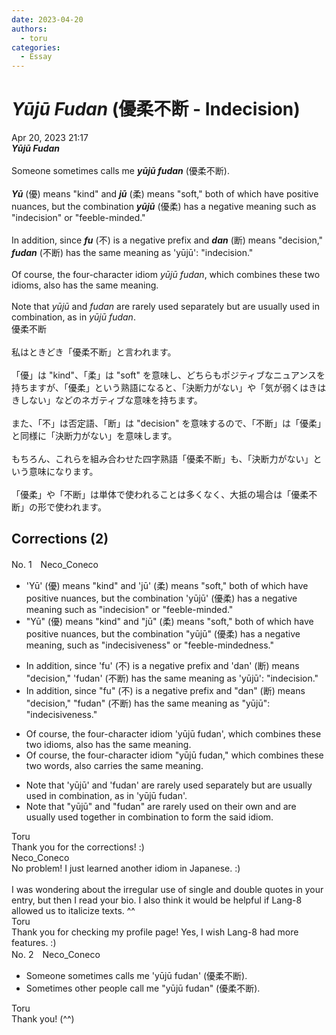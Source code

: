 ```yaml
---
date: 2023-04-20
authors:
  - toru
categories:
  - Essay
---
```


<h1 id="subject_show"><strong><em>Yūjū Fudan</strong></em> (優柔不断 - Indecision)</h1>
<div class="date">Apr 20, 2023 21:17</div>
<div id="post"><div id="body_show_ori">
<strong><em>Yūjū Fudan</strong></em><br/><br/>Someone sometimes calls me <strong><em>yūjū fudan</em></strong> (優柔不断).<br/><br/><strong><em>Yū</em></strong> (優) means "kind" and <strong><em>jū</em></strong> (柔) means "soft," both of which have positive nuances, but the combination <strong><em>yūjū</em></strong> (優柔) has a negative meaning such as "indecision" or "feeble-minded."<br/><br/>In addition, since <strong><em>fu</em></strong> (不) is a negative prefix and <strong><em>dan</em></strong> (断) means "decision," <strong><em>fudan</em></strong> (不断) has the same meaning as 'yūjū': "indecision."<br/><br/>Of course, the four-character idiom <em>yūjū fudan</em>, which combines these two idioms, also has the same meaning.<br/><br/>Note that <em>yūjū</em> and <em>fudan</em> are rarely used separately but are usually used in combination, as in <em>yūjū fudan</em>.
</div></div>

<!-- more -->

<div id="post_ja"><div id="body_show_mo">
優柔不断<br/><br/>私はときどき「優柔不断」と言われます。<br/><br/>「優」は "kind"、「柔」は "soft" を意味し、どちらもポジティブなニュアンスを持ちますが、「優柔」という熟語になると、「決断力がない」や「気が弱くはきはきしない」などのネガティブな意味を持ちます。<br/><br/>また、「不」は否定語、「断」は "decision" を意味するので、「不断」は「優柔」と同様に「決断力がない」を意味します。<br/><br/>もちろん、これらを組み合わせた四字熟語「優柔不断」も、「決断力がない」という意味になります。<br/><br/>「優柔」や「不断」は単体で使われることは多くなく、大抵の場合は「優柔不断」の形で使われます。
</div></div>

## Corrections (2)
<div id="block"><div class="first_name"> No. 1　<span class="just_name">Neco_Coneco</span></div><div id="block2">
<ul class="correction_field">
<li class="incorrect">'Yū' (優) means "kind" and 'jū' (柔) means "soft," both of which have positive nuances, but the combination 'yūjū' (優柔) has a negative meaning such as "indecision" or "feeble-minded."</li>
<li class="corrected correct">
"Yū" (優) means "kind" and "jū" (柔) means "soft," both of which have positive nuances, but the combination "yūjū" (優柔) has a negative meaning, such as "indecisiveness" or "feeble-mindedness."
</li>
</ul>
<ul class="correction_field">
<li class="incorrect">In addition, since 'fu' (不) is a negative prefix and 'dan' (断) means "decision," 'fudan' (不断) has the same meaning as 'yūjū': "indecision."</li>
<li class="corrected correct">
In addition, since "fu" (不) is a negative prefix and "dan" (断) means "decision," "fudan" (不断) has the same meaning as "yūjū": "indecisiveness."
</li>
</ul>
<ul class="correction_field">
<li class="incorrect">Of course, the four-character idiom 'yūjū fudan', which combines these two idioms, also has the same meaning.</li>
<li class="corrected correct">
Of course, the four-character idiom "yūjū fudan," which combines these two words, also carries the same meaning.
</li>
</ul>
<ul class="correction_field">
<li class="incorrect">Note that 'yūjū' and 'fudan' are rarely used separately but are usually used in combination, as in 'yūjū fudan'.</li>
<li class="corrected correct">
Note that "yūjū" and "fudan" are rarely used on their own and are usually used together in combination to form the said idiom.
</li>
</ul>
</div><div class="name"><span class="just_name">Toru</span><br>
Thank you for the corrections! :)
</div>
<div class="name"><span class="just_name">Neco_Coneco</span><br>
No problem! I just learned another idiom in Japanese. :)<br/><br/>I was wondering about the irregular use of single and double quotes in your entry, but then I read your bio. I also think it would be helpful if Lang-8 allowed us to italicize texts. ^^
</div>
<div class="name"><span class="just_name">Toru</span><br>
Thank you for checking my profile page! Yes, I wish Lang-8 had more features. :)
</div>
</div>
<div id="block"><div class="first_name"> No. 2　<span class="just_name">Neco_Coneco</span></div><div id="block2">
<ul class="correction_field">
<li class="incorrect">Someone sometimes calls me 'yūjū fudan' (優柔不断).</li>
<li class="corrected correct">
Sometimes other people call me "yūjū fudan" (優柔不断).
</li>
</ul>
</div><div class="name"><span class="just_name">Toru</span><br>
Thank you! (^^)
</div>
</div>

